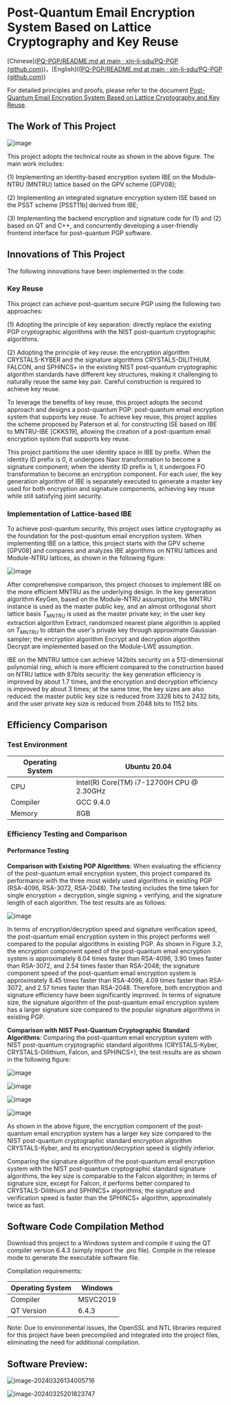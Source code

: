 # Post-Quantum Email Encryption System Based on Lattice Cryptography and Key Reuse

[Chinese]([PQ-PGP/README.md at main · xin-li-sdu/PQ-PGP (github.com)](https://github.com/xin-li-sdu/PQ-PGP/blob/main/README.md))，[English](([PQ-PGP/README.md at main · xin-li-sdu/PQ-PGP (github.com)](https://github.com/xin-li-sdu/PQ-PGP/blob/main/english.md))

For detailed principles and proofs, please refer to the document [Post-Quantum Email Encryption System Based on Lattice Cryptography and Key Reuse](https://github.com/Maxlsc/Projects-of-CSPIE/tree/main/Email%20encryption%20system%20based%20on%20post%20quantum%20cryptography%20and%20key%20reuse/src/Report.pdf).

## The Work of This Project

![image](english.assets/PQ.png)

This project adopts the technical route as shown in the above figure. The main work includes:

(1) Implementing an identity-based encryption system IBE on the Module-NTRU (MNTRU) lattice based on the GPV scheme [GPV08];

(2) Implementing an integrated signature encryption system ISE based on the PSST scheme [PSST11b] derived from IBE;

(3) Implementing the backend encryption and signature code for (1) and (2) based on QT and C++, and concurrently developing a user-friendly frontend interface for post-quantum PGP software.

## Innovations of This Project

The following innovations have been implemented in the code:

### Key Reuse

This project can achieve post-quantum secure PGP using the following two approaches:

(1) Adopting the principle of key separation: directly replace the existing PGP cryptographic algorithms with the NIST post-quantum cryptographic algorithms.

(2) Adopting the principle of key reuse: the encryption algorithm CRYSTALS-KYBER and the signature algorithms CRYSTALS-DILITHIUM, FALCON, and SPHINCS+ in the existing NIST post-quantum cryptographic algorithm standards have different key structures, making it challenging to naturally reuse the same key pair. Careful construction is required to achieve key reuse.

To leverage the benefits of key reuse, this project adopts the second approach and designs a post-quantum PGP: post-quantum email encryption system that supports key reuse. To achieve key reuse, this project applies the scheme proposed by Paterson et al. for constructing ISE based on IBE to MNTRU-IBE [CKKS19], allowing the creation of a post-quantum email encryption system that supports key reuse.

This project partitions the user identity space in IBE by prefix. When the identity ID prefix is 0, it undergoes Naor transformation to become a signature component; when the identity ID prefix is 1, it undergoes FO transformation to become an encryption component. For each user, the key generation algorithm of IBE is separately executed to generate a master key used for both encryption and signature components, achieving key reuse while still satisfying joint security.

### Implementation of Lattice-based IBE

To achieve post-quantum security, this project uses lattice cryptography as the foundation for the post-quantum email encryption system. When implementing IBE on a lattice, this project starts with the GPV scheme [GPV08] and compares and analyzes IBE algorithms on NTRU lattices and Module-NTRU lattices, as shown in the following figure:

![image](english.assets/IBE1.png)

After comprehensive comparison, this project chooses to implement IBE on the more efficient MNTRU as the underlying design. In the key generation algorithm KeyGen, based on the Module-NTRU assumption, the MNTRU instance is used as the master public key, and an almost orthogonal short lattice basis $`T_{MNTRU}`$ is used as the master private key; in the user key extraction algorithm Extract, randomized nearest plane algorithm is applied on $`T_{MNTRU}`$ to obtain the user's private key through approximate Gaussian sampler; the encryption algorithm Encrypt and decryption algorithm Decrypt are implemented based on the Module-LWE assumption.

IBE on the MNTRU lattice can achieve 142bits security on a 512-dimensional polynomial ring, which is more efficient compared to the construction based on NTRU lattice with 87bits security: the key generation efficiency is improved by about 1.7 times, and the encryption and decryption efficiency is improved by about 3 times; at the same time, the key sizes are also reduced: the master public key size is reduced from 3328 bits to 2432 bits, and the user private key size is reduced from 2048 bits to 1152 bits.

## Efficiency Comparison

### Test Environment

| Operating System | Ubuntu 20.04                              |
| ---------------- | ----------------------------------------- |
| CPU              | Intel(R) Core(TM) i7-12700H CPU @ 2.30GHz |
| Compiler         | GCC 9.4.0                                 |
| Memory           | 8GB                                       |

### Efficiency Testing and Comparison

#### Performance Testing

**Comparison with Existing PGP Algorithms**: When evaluating the efficiency of the post-quantum email encryption system, this project compared its performance with the three most widely used algorithms in existing PGP (RSA-4096, RSA-3072, RSA-2048). The testing includes the time taken for single encryption + decryption, single signing + verifying, and the signature length of each algorithm. The test results are as follows:

![image](english.assets/1.png)

In terms of encryption/decryption speed and signature verification speed, the post-quantum email encryption system in this project performs well compared to the popular algorithms in existing PGP. As shown in Figure 3.2, the encryption component speed of the post-quantum email encryption system is approximately 8.04 times faster than RSA-4096, 3.90 times faster than RSA-3072, and 2.54 times faster than RSA-2048; the signature component speed of the post-quantum email encryption system is approximately 8.45 times faster than RSA-4096, 4.09 times faster than RSA-3072, and 2.57 times faster than RSA-2048. Therefore, both encryption and signature efficiency have been significantly improved. In terms of signature size, the signature algorithm of the post-quantum email encryption system has a larger signature size compared to the popular signature algorithms in existing PGP.

**Comparison with NIST Post-Quantum Cryptographic Standard Algorithms**: Comparing the post-quantum email encryption system with NIST post-quantum cryptographic standard algorithms (CRYSTALS-Kyber, CRYSTALS-Dilithium, Falcon, and SPHINCS+), the test results are as shown in the following figure:

![image](./image/1.png)

![image](./image/2.png)

![image](./image/3.png)

![image](./image/4.png)

As shown in the above figure, the encryption component of the post-quantum email encryption system has a larger key size compared to the NIST post-quantum cryptographic standard encryption algorithm CRYSTALS-Kyber, and its encryption/decryption speed is slightly inferior.

Comparing the signature algorithm of the post-quantum email encryption system with the NIST post-quantum cryptographic standard signature algorithms, the key size is comparable to the Falcon algorithm; in terms of signature size, except for Falcon, it performs better compared to CRYSTALS-Dilithium and SPHINCS+ algorithms; the signature and verification speed is faster than the SPHINCS+ algorithm, approximately twice as fast.

## Software Code Compilation Method

Download this project to a Windows system and compile it using the QT compiler version 6.4.3 (simply import the .pro file). Compile in the release mode to generate the executable software file.

Compilation requirements:

| Operating System | Windows  |
| ---------------- | -------- |
| Compiler         | MSVC2019 |
| QT Version       | 6.4.3    |

Note: Due to environmental issues, the OpenSSL and NTL libraries required for this project have been precompiled and integrated into the project files, eliminating the need for additional compilation.

## Software Preview:

![image-20240326134005716](README.assets/image-20240326134005716.png)

![image-20240325201823747](README.assets/image-20240325201823747.png)
